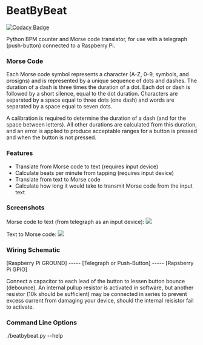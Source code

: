 # BeatByBeat

[![Codacy Badge](https://api.codacy.com/project/badge/Grade/23d9241f3b134561a5760b5c2c0f744e)](https://www.codacy.com/app/Mycodo/beatbybeat?utm_source=github.com&amp;utm_medium=referral&amp;utm_content=kizniche/beatbybeat&amp;utm_campaign=Badge_Grade)

Python BPM counter and Morse code translator, for use with a telegraph (push-button) connected to a Raspberry Pi.

### Morse Code

Each Morse code symbol represents a character (A-Z, 0-9, symbols, and prosigns) and is represented by a unique sequence of dots and dashes. The duration of a dash is three times the duration of a dot. Each dot or dash is followed by a short silence, equal to the dot duration. Characters are separated by a space equal to three dots (one dash) and words are separated by a space equal to seven dots.

A calibration is required to determine the duration of a dash (and for the space between letters). All other durations are calculated from this duration, and an error is applied to produce acceptable ranges for a button is pressed and when the button is not pressed.

### Features

* Translate from Morse code to text (requires input device)
* Calculate beats per minute from tapping (requires input device)
* Translate from text to Morse code
* Calculate how long it would take to transmit Morse code from the input text

### Screenshots

Morse code to text (from telegraph as an input device):
<a href="http://kylegabriel.com/projects/wp-content/uploads/sites/3/2016/02/beatbybeat-Morse-code-translator-07.png" target="_blank"><img src="http://kylegabriel.com/projects/wp-content/uploads/sites/3/2016/02/beatbybeat-Morse-code-translator-07.png"></a>

Text to Morse code:
<a href="http://kylegabriel.com/projects/wp-content/uploads/sites/3/2016/02/beatbybeat-Morse-code-translator-06.png" target="_blank"><img src="http://kylegabriel.com/projects/wp-content/uploads/sites/3/2016/02/beatbybeat-Morse-code-translator-06.png"></a>

### Wiring Schematic

[Raspberry Pi GROUND] ----- [Telegraph or Push-Button] ----- [Rapsberry Pi GPIO]

Connect a capacitor to each lead of the button to lessen button bounce (debounce).
An internal pullup resistor is activated in software, but another resistor (10k should be sufficient) may be connected in series to prevent excess current from damaging your device, should the internal reisistor fail to activate.

### Command Line Options

./beatbybeat.py --help

